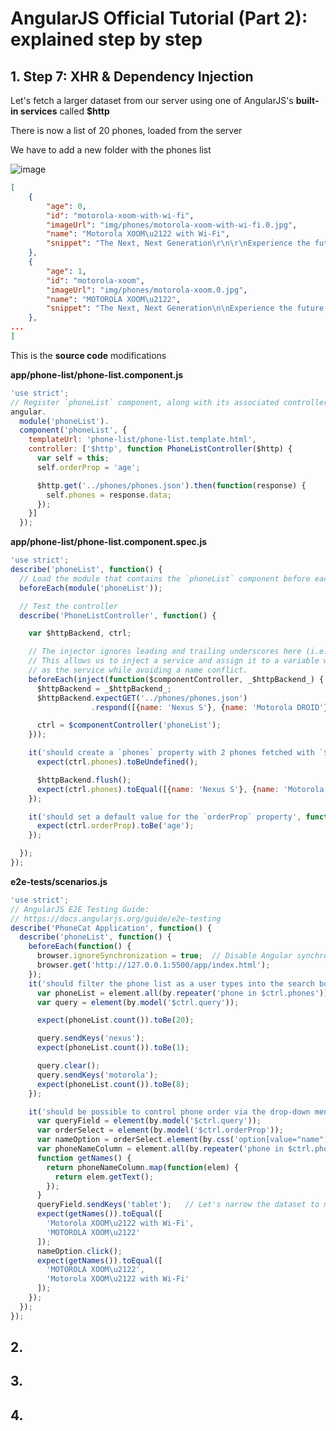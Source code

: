 # AngularJS Official Tutorial (Part 2): explained step by step

## 1. Step 7: XHR & Dependency Injection

Let's fetch a larger dataset from our server using one of AngularJS's **built-in services** called **$http**

There is now a list of 20 phones, loaded from the server

We have to add a new folder with the phones list

![image](https://github.com/luiscoco/AngularJS_lesson3_official_tutorial_part2/assets/32194879/7e0e8c73-301d-4002-80df-8aad2058394a)

```json
[
    {
        "age": 0, 
        "id": "motorola-xoom-with-wi-fi", 
        "imageUrl": "img/phones/motorola-xoom-with-wi-fi.0.jpg", 
        "name": "Motorola XOOM\u2122 with Wi-Fi", 
        "snippet": "The Next, Next Generation\r\n\r\nExperience the future with Motorola XOOM with Wi-Fi, the world's first tablet powered by Android 3.0 (Honeycomb)."
    }, 
    {
        "age": 1, 
        "id": "motorola-xoom", 
        "imageUrl": "img/phones/motorola-xoom.0.jpg", 
        "name": "MOTOROLA XOOM\u2122", 
        "snippet": "The Next, Next Generation\n\nExperience the future with MOTOROLA XOOM, the world's first tablet powered by Android 3.0 (Honeycomb)."
    },
...
]
```

This is the **source code** modifications

**app/phone-list/phone-list.component.js**

```javascript
'use strict';
// Register `phoneList` component, along with its associated controller and template
angular.
  module('phoneList').
  component('phoneList', {
    templateUrl: 'phone-list/phone-list.template.html',
    controller: ['$http', function PhoneListController($http) {
      var self = this;
      self.orderProp = 'age';

      $http.get('../phones/phones.json').then(function(response) {
        self.phones = response.data;
      });
    }]
  });
```

**app/phone-list/phone-list.component.spec.js**

```javascript
'use strict';
describe('phoneList', function() {
  // Load the module that contains the `phoneList` component before each test
  beforeEach(module('phoneList'));

  // Test the controller
  describe('PhoneListController', function() {

    var $httpBackend, ctrl;

    // The injector ignores leading and trailing underscores here (i.e. _$httpBackend_).
    // This allows us to inject a service and assign it to a variable with the same name
    // as the service while avoiding a name conflict.
    beforeEach(inject(function($componentController, _$httpBackend_) {
      $httpBackend = _$httpBackend_;
      $httpBackend.expectGET('../phones/phones.json')
                  .respond([{name: 'Nexus S'}, {name: 'Motorola DROID'}]);

      ctrl = $componentController('phoneList');
    }));

    it('should create a `phones` property with 2 phones fetched with `$http`', function() {
      expect(ctrl.phones).toBeUndefined();

      $httpBackend.flush();
      expect(ctrl.phones).toEqual([{name: 'Nexus S'}, {name: 'Motorola DROID'}]);
    });

    it('should set a default value for the `orderProp` property', function() {
      expect(ctrl.orderProp).toBe('age');
    });

  });
});
```

**e2e-tests/scenarios.js**

```javascript
'use strict';
// AngularJS E2E Testing Guide:
// https://docs.angularjs.org/guide/e2e-testing
describe('PhoneCat Application', function() {
  describe('phoneList', function() {
    beforeEach(function() {
      browser.ignoreSynchronization = true;  // Disable Angular synchronization
      browser.get('http://127.0.0.1:5500/app/index.html');
    });
    it('should filter the phone list as a user types into the search box', function() {
      var phoneList = element.all(by.repeater('phone in $ctrl.phones'));
      var query = element(by.model('$ctrl.query'));

      expect(phoneList.count()).toBe(20);

      query.sendKeys('nexus');
      expect(phoneList.count()).toBe(1);

      query.clear();
      query.sendKeys('motorola');
      expect(phoneList.count()).toBe(8);
    });

    it('should be possible to control phone order via the drop-down menu', function() {
      var queryField = element(by.model('$ctrl.query'));
      var orderSelect = element(by.model('$ctrl.orderProp'));
      var nameOption = orderSelect.element(by.css('option[value="name"]'));
      var phoneNameColumn = element.all(by.repeater('phone in $ctrl.phones').column('phone.name'));
      function getNames() {
        return phoneNameColumn.map(function(elem) {
          return elem.getText();
        });
      }
      queryField.sendKeys('tablet');   // Let's narrow the dataset to make the assertions shorter
      expect(getNames()).toEqual([
        'Motorola XOOM\u2122 with Wi-Fi',
        'MOTOROLA XOOM\u2122'
      ]);
      nameOption.click();
      expect(getNames()).toEqual([
        'MOTOROLA XOOM\u2122',
        'Motorola XOOM\u2122 with Wi-Fi'
      ]);
    });
  });
});
```

## 2. 


## 3. 



## 4. 




